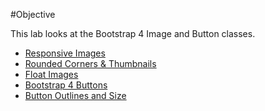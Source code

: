 #Objective

This lab looks at the Bootstrap 4 Image and Button classes.

- [Responsive Images](#01)
- [Rounded Corners & Thumbnails](#02)
- [Float Images](#03)
- [Bootstrap 4 Buttons](#04)
- [Button Outlines and Size](#05)
